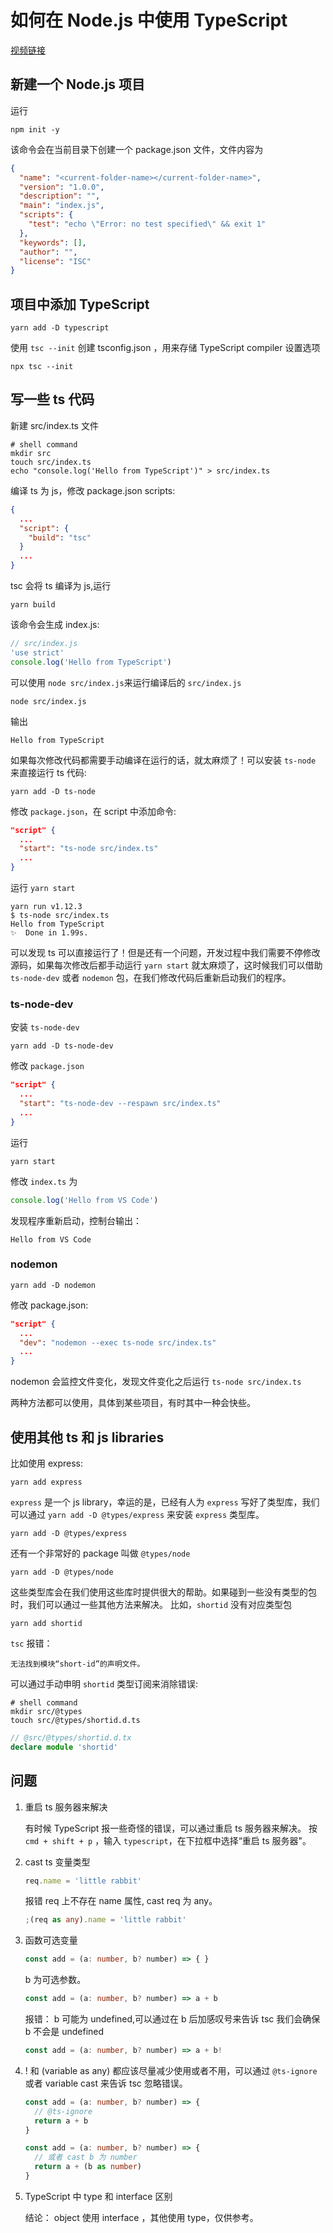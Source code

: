 # 如何在 Node.js 中使用 TypeScript

[视频链接](https://www.youtube.com/watch?v=1UcLoOD1lRM)

## 新建一个 Node.js 项目

运行

```shell
npm init -y
```

该命令会在当前目录下创建一个 package.json 文件，文件内容为

```json
{
  "name": "<current-folder-name></current-folder-name>",
  "version": "1.0.0",
  "description": "",
  "main": "index.js",
  "scripts": {
    "test": "echo \"Error: no test specified\" && exit 1"
  },
  "keywords": [],
  "author": "",
  "license": "ISC"
}
```

## 项目中添加 TypeScript

```shell
yarn add -D typescript
```

使用 `tsc --init` 创建 tsconfig.json ，用来存储 TypeScript compiler 设置选项

```shell
npx tsc --init
```

## 写一些 ts 代码

新建 src/index.ts 文件

```shell
# shell command
mkdir src
touch src/index.ts
echo "console.log('Hello from TypeScript')" > src/index.ts
```

编译 ts 为 js，修改 package.json scripts:

```json
{
  ...
  "script": {
    "build": "tsc"
  }
  ...
}
```

tsc 会将 ts 编译为 js,运行

```shell
yarn build
```

该命令会生成 index.js:

```js
// src/index.js
'use strict'
console.log('Hello from TypeScript')
```

可以使用 `node src/index.js`来运行编译后的 `src/index.js`

```shell
node src/index.js
```

输出

```shell
Hello from TypeScript
```

如果每次修改代码都需要手动编译在运行的话，就太麻烦了！可以安装 `ts-node` 来直接运行 ts 代码:

```shell
yarn add -D ts-node
```

修改 `package.json`，在 script 中添加命令:

```json
"script" {
  ...
  "start": "ts-node src/index.ts"
  ...
}
```

运行 `yarn start`

```shell
yarn run v1.12.3
$ ts-node src/index.ts
Hello from TypeScript
✨  Done in 1.99s.
```

可以发现 ts 可以直接运行了！但是还有一个问题，开发过程中我们需要不停修改源码，如果每次修改后都手动运行 `yarn start` 就太麻烦了，这时候我们可以借助 `ts-node-dev` 或者 `nodemon` 包，在我们修改代码后重新启动我们的程序。

### ts-node-dev

安装 `ts-node-dev`

```shell
yarn add -D ts-node-dev
```

修改 `package.json`

```json
"script" {
  ...
  "start": "ts-node-dev --respawn src/index.ts"
  ...
}
```

运行

```shell
yarn start
```

修改 `index.ts` 为

```ts
console.log('Hello from VS Code')
```

发现程序重新启动，控制台输出：

```shell
Hello from VS Code
```

### nodemon

```shell
yarn add -D nodemon
```

修改 package.json:

```json
"script" {
  ...
  "dev": "nodemon --exec ts-node src/index.ts"
  ...
}
```

nodemon 会监控文件变化，发现文件变化之后运行 `ts-node src/index.ts`

两种方法都可以使用，具体到某些项目，有时其中一种会快些。

## 使用其他 ts 和 js libraries

比如使用 express:

```shell
yarn add express
```

`express` 是一个 js library，幸运的是，已经有人为 `express` 写好了类型库，我们可以通过 `yarn add -D @types/express` 来安装 `express` 类型库。

```shell
yarn add -D @types/express
```

还有一个非常好的 package 叫做 `@types/node`

```shell
yarn add -D @types/node
```

这些类型库会在我们使用这些库时提供很大的帮助。如果碰到一些没有类型的包时，我们可以通过一些其他方法来解决。
比如，`shortid` 没有对应类型包

```shell
yarn add shortid
```

`tsc` 报错：

```shell
无法找到模块“short-id”的声明文件。
```

可以通过手动申明 `shortid` 类型订阅来消除错误:

```shell
# shell command
mkdir src/@types
touch src/@types/shortid.d.ts
```

```ts
// @src/@types/shortid.d.tx
declare module 'shortid'
```

## 问题

1. 重启 ts 服务器来解决

   有时候 TypeScript 报一些奇怪的错误，可以通过重启 ts 服务器来解决。
   按 `cmd + shift + p` ，输入 `typescript`，在下拉框中选择“重启 ts 服务器"。

2. cast ts 变量类型

   ```ts
   req.name = 'little rabbit'
   ```

   报错 req 上不存在 name 属性, cast req 为 any。

   ```ts
   ;(req as any).name = 'little rabbit'
   ```

3. 函数可选变量

   ```ts
   const add = (a: number, b? number) => { }
   ```

   b 为可选参数。

   ```ts
   const add = (a: number, b? number) => a + b
   ```

   报错： b 可能为 undefined,可以通过在 b 后加感叹号来告诉 tsc 我们会确保 b 不会是 undefined

   ```ts
   const add = (a: number, b? number) => a + b!
   ```

4. ! 和 (variable as any) 都应该尽量减少使用或者不用，可以通过 `@ts-ignore` 或者 variable cast 来告诉 tsc 忽略错误。

   ```ts
   const add = (a: number, b? number) => {
     // @ts-ignore
     return a + b
   }

   const add = (a: number, b? number) => {
     // 或者 cast b 为 number
     return a + (b as number)
   }
   ```

5. TypeScript 中 type 和 interface 区别

   结论： object 使用 interface ，其他使用 type，仅供参考。
